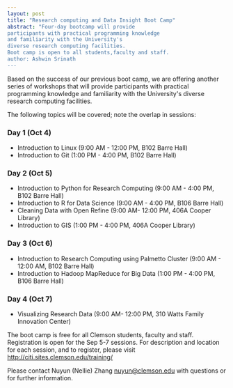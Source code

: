 ```yaml
---
layout: post
title: "Research computing and Data Insight Boot Camp"
abstract: "Four-day bootcamp will provide
participants with practical programming knowledge
and familiarity with the University's
diverse research computing facilities.
Boot camp is open to all students,faculty and staff.
author: Ashwin Srinath
---
```


Based on the success of our previous boot camp,
we are offering another series of workshops
that will provide participants with
practical programming knowledge and
familiarity with the University's diverse research computing facilities.

The following topics will be covered;
note the overlap in sessions:

### Day 1 (Oct 4)

* Introduction to Linux (9:00 AM - 12:00 PM, B102 Barre Hall)
* Introduction to Git (1:00 PM - 4:00 PM, B102 Barre Hall)

### Day 2 (Oct 5)

* Introduction to Python for Research Computing (9:00 AM - 4:00 PM, B102 Barre Hall)
* Introduction to R for Data Science (9:00 AM - 4:00 PM, B106 Barre Hall)
* Cleaning Data with Open Refine  (9:00 AM- 12:00 PM, 406A Cooper Library)
* Introduction to GIS  (1:00 PM - 4:00 PM, 406A Cooper Library)

### Day 3 (Oct 6)

* Introduction to Research Computing using Palmetto Cluster (9:00 AM - 12:00 AM, B102 Barre Hall)
* Introduction to Hadoop MapReduce for Big Data (1:00 PM - 4:00 PM, B106 Barre Hall)

### Day 4 (Oct 7)

* Visualizing Research Data (9:00 AM- 12:00 PM, 310 Watts Family Innovation Center)

The boot camp is free for all Clemson students, faculty and staff. Registration is open for the Sep 5-7 sessions. For description and location for each session, and to register, please visit <http://citi.sites.clemson.edu/training/>

Please contact Nuyun (Nellie) Zhang <nuyun@clemson.edu>
with questions or for further information.
